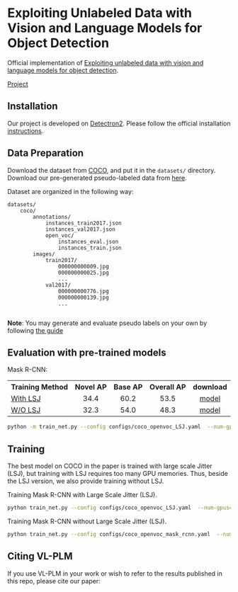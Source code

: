 # Exploiting Unlabeled Data with Vision and Language Models for Object Detection

Official implementation of [Exploiting unlabeled data with vision and language models for object detection]().

[Project]()

## Installation

Our project is developed on [Detectron2](https://github.com/facebookresearch/detectron2).
Please follow the official installation [instructions](https://github.com/facebookresearch/detectron2/blob/main/INSTALL.md).

## Data Preparation
Download the dataset from [COCO](https://cocodataset.org/#home), and put it in the `datasets/` directory.
Download our pre-generated pseudo-labeled data from [here](https://drive.google.com/drive/folders/1TnoMobCYmjcI_eOPBOJpZZw39tUK6dDx?usp=sharing).

Dataset are organized in the following way:
```bazaar
datasets/
    coco/
        annotations/
            instances_train2017.json
            instances_val2017.json
            open_voc/
                instances_eval.json
                instances_train.json
        images/
            train2017/
                000000000009.jpg
                000000000025.jpg
                ...
            val2017/
                000000000776.jpg
                000000000139.jpg
                ...
        
```

**Note**: You may generate and evaluate pseudo labels on your own by following [the guide](https://github.com/xiaofeng94/VL-PLM_for_detection/blob/main/PL_GENERATION.md)


## Evaluation with pre-trained models
Mask R-CNN:
<table><tbody>
<!-- START TABLE -->
<!-- TABLE HEADER -->
<th valign="bottom">Training Method</th>
<th valign="bottom">Novel AP</th>
<th valign="bottom">Base AP</th>
<th valign="bottom">Overall AP</th>
<th valign="bottom">download</th>
<!-- TABLE BODY -->
<!-- ROW: with LSJ -->
 <tr><td align="left"><a href="./configs/coco_openvoc_LSJ.yaml">With LSJ</a></td>
<td align="center">34.4</td>
<td align="center">60.2</td>
<td align="center">53.5</td>

<td align="center"><a href="https://drive.google.com/file/d/18rFQNCvGuJl47onXXZAy1ZaYroctAmEz/view?usp=sharing">model</a></td>
</tr>
<!-- ROW: with out LSJ -->
 <tr><td align="left"><a href="./configs/coco_openvoc_mask_rcnn.yaml">W/O LSJ</a></td>
<td align="center">32.3</td>
<td align="center">54.0</td>
<td align="center">48.3</td>

<td align="center"><a href="https://drive.google.com/file/d/1aqc6tqE14TCMtGk9qafg3aFVAXR-tDvr/view?usp=sharing">model</a></td>
</tr>


</tbody></table>

```bash
python -m train_net.py --config configs/coco_openvoc_LSJ.yaml  --num-gpus=1 --eval-only --resume
```

## Training
The best model on COCO in the paper is trained with large scale Jitter (LSJ), but training with LSJ requires too many GPU memories. Thus, beside the LSJ version, we also provide training without LSJ. 

Training Mask R-CNN with Large Scale Jitter (LSJ).
```bash 
python train_net.py --config configs/coco_openvoc_LSJ.yaml  --num-gpus=8 --use_lsj
```
Training Mask R-CNN without Large Scale Jitter (LSJ).
```bash 
python train_net.py --config configs/coco_openvoc_mask_rcnn.yaml  --num-gpus=8
```
## Citing VL-PLM
If you use VL-PLM in your work or wish to refer to the results published in this repo, please cite our paper:
```BibTeX

```



